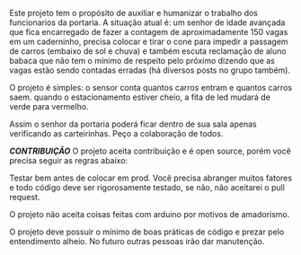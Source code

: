 Este projeto tem o propósito de auxiliar e humanizar o trabalho dos funcionarios da portaria. 
A situação atual é: um senhor de idade avançada que fica encarregado de fazer a contagem de aproximadamente 150 vagas em um caderninho, precisa colocar e tirar o cone para impedir a passagem de carros (embaixo de sol e chuva) e também escuta reclamação de aluno babaca que não tem o mínimo de respeito pelo próximo dizendo que as vagas estão sendo contadas erradas (há diversos posts no grupo também).

O projeto é simples: o sensor conta quantos carros entram e quantos carros saem. 
quando o estacionamento estiver cheio, a fita de led mudará de verde para vermelho.

Assim o senhor da portaria poderá ficar dentro de sua sala apenas verificando as carteirinhas.
Peço a colaboração de todos.

***************CONTRIBUIÇÃO***************
O projeto aceita contribuição e é open source, porém você precisa seguir as regras abaixo:

Testar bem antes de colocar em prod. Você precisa abranger muitos fatores e todo código deve ser rigorosamente testado, se não, não aceitarei o pull request.

O projeto não aceita coisas feitas com arduino por motivos de amadorismo.

O projeto deve possuir o mínimo de boas práticas de código e prezar pelo entendimento alheio. No futuro outras pessoas irão dar manutenção.


